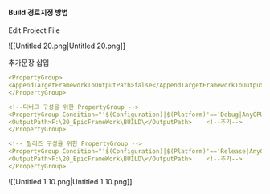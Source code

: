 #### Build 경로지정 방법
    
Edit Project File

![[Untitled 20.png|Untitled 20.png]]

추가문장 삽입
```YAML
<PropertyGroup>
<AppendTargetFrameworkToOutputPath>false</AppendTargetFrameworkToOutputPath>    <!--추가-->
</PropertyGroup>

<!--디버그 구성을 위한 PropertyGroup -->
<PropertyGroup Condition="'$(Configuration)|$(Platform)'=='Debug|AnyCPU'">
<OutputPath>F:\20_EpicFrameWork\BUILD\</OutputPath>    <!--추가-->
</PropertyGroup>

<!-- 릴리즈 구성을 위한 PropertyGroup -->
<PropertyGroup Condition="'$(Configuration)|$(Platform)'=='Release|AnyCPU'">
<OutputPath>F:\20_EpicFrameWork\BUILD\</OutputPath>    <!--추가-->
</PropertyGroup>
```

![[Untitled 1 10.png|Untitled 1 10.png]]